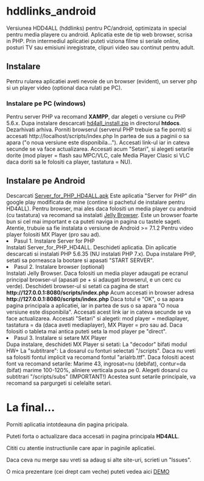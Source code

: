 # hddlinks_android
Versiunea HDD4ALL (hddlinks) pentru PC/android, optimizata in special pentru media playere cu android.
Aplicatia este de tip web browser, scrisa in PHP.
Prin intermediul aplicatiei puteti viziona filme si seriale online, posturi TV sau emisiuni inregistrate, clipuri video sau continut pentru adult.

<h2>Instalare</h2>
Pentru rularea aplicatiei aveti nevoie de un browser (evident), un server php si un player video (optional daca rulati pe PC).
<h3>Instalare pe PC (windows)</h3>
Pentru server PHP va recomand <b>XAMPP</b>, dar alegeti o versiune cu PHP 5.6.x.
Dupa instalare descarcati <a href="https://www.mediafire.com/file/eqx6vwyq6d2y5ya/hd4all_install.zip/file">hd4all_install.zip</a> in directorul <b>htdocs</b>.
Dezarhivati arhiva. Porniti browserul (serverul PHP trebuie sa fie pornit) si accesati http://localhost/scripts/index.php
In partea de sus a paginii o sa apara ("o noua versiune este disponibila..."). Accesati link-ul iar in cateva secunde se va face actualizarea.
Accesati acum "Setari", si alegeti setarile dorite (mod player = flash sau MPC/VLC, cale Media Player Clasic si VLC daca doriti sa le folositi ca player, tastatura = NU).

<h2>Instalare pe Android</h2>
Descarcati <a href="https://www.mediafire.com/file/hmdf5browqibf2t/Server_for_PHP_HD4ALL.apk/file">Server_for_PHP_HD4ALL.apk</a>
Este aplicatia "Server for PHP" din google play modificata de mine (contine si pachetul de instalare pentru HD4ALL).
Pentru browser, mai ales daca folositi un media player cu android (cu tastatura) va recomand sa instalati <a href="https://www.mediafire.com/file/tyt33k5vqisacil/org.lineageos.jelly.apk/file">Jelly Browser</a>.
Este un browser foarte bun si cel mai important e ca puteti naviga in pagina cu tastele sageti. Atentie, trubuie sa fie instalata o versiune de Android >= 7.1.2
Pentru video player folositi MX Player (pro sau ad).

<li>Pasul 1. Instalare Server for PHP</li>
Instalati Server_for_PHP_HD4ALL. Deschideti aplicatia. Din aplicatie descarcati si instalati PHP 5.6.35 (NU instalati PHP 7.x).
Dupa instalare PHP, setati sa porneasca la bootare si apasati "START SERVER".
<li>Pasul 2. Instalare browser (optional)</li>
Instalati Jelly Browser. Daca folositi un media player adaugati pe ecranul principal browser-ul (apasati pe + si adaugati browserul, e un cerc cu verde).
Deschideti browser-ul si setati ca pagina de start <b>http://127.0.0.1:8080/scripts/index.php</b>
Acum accesati in browser adresa <b>http://127.0.0.1:8080/scripts/index.php</b>
Daca totul e "OK", o sa apara pagina principala a aplicatiei, iar in partea de sus o sa apara "O noua versiune este disponibila".
Accesati acest link iar in cateva secunde se va face actualizarea.
Accesati "Setari" si alegeti: mod player = mediaplayer, tastatura = da (daca aveti mediaplayer), MX Player = pro sau ad.
Daca folositi o tableta mai antica puteti seta la mod player pe "direct".

<li>Pasul 3. Instalare si setare MX Player</li>
Dupa instalare, deschideti MX Player si setati:
La "decodor" bifati modul HW+
La "subtitrare":
La dosarul cu fonturi selectati "/scripts". Daca nu vreti sa folositi fontul implicit va recomand fontul "arialrb.ttf". 
Daca folositi acest font va recomand setarile: 
Marime 43, ingrosat=nu (debifat), contur=da (bifat) marime 100-120%, aliniere verticala pusa pe 0.
Alegeti dosarul cu subtitrari "/scripts/subs" (IMPORTANT!)
Acestea sunt setarile principale, va recomand sa pargurgeti si celelalte setari.

<h1>La final...</h1>
<p>Porniti aplicatia intotdeauna din pagina pricipala.</p>
<p>Puteti forta o actualizare daca accesati in pagina principala <b>HD4ALL</b>.</p>
<p>Cititi cu atentie instructiunile care apar in paginile aplicatiei.</p>

<p>Daca ceva nu merge sau vreti sa adaug si alte site-uri, scrieti un "Issues".</p>
<p>O mica prezentare (cei drept cam veche) puteti vedea aici <a href="https://www.youtube.com/watch?v=n-63D3K00oY">DEMO</a></p>
